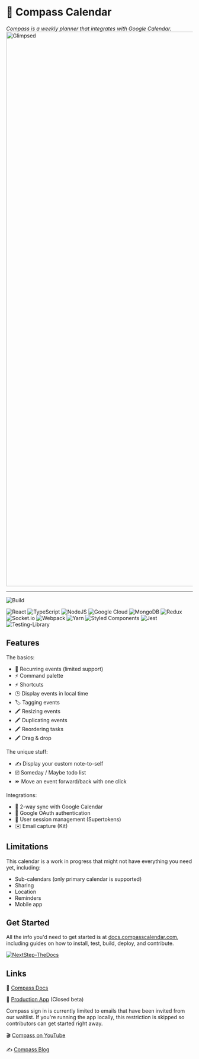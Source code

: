 # 🧭 Compass Calendar

_Compass is a weekly planner that integrates with Google Calendar._
<img width="1494" alt="Glimpsed" src="https://github.com/user-attachments/assets/c0a22b46-f0eb-4b0c-8a7b-942f142947a5" />

---

![Build](https://github.com/SwitchbackTech/compass/actions/workflows/test.yml/badge.svg)

![React](https://img.shields.io/badge/react-%2320232a.svg?style=for-the-badge&logo=react&logoColor=%2361DAFB) ![TypeScript](https://img.shields.io/badge/typescript-%23007ACC.svg?style=for-the-badge&logo=typescript&logoColor=white) ![NodeJS](https://img.shields.io/badge/node.js-6DA55F?style=for-the-badge&logo=node.js&logoColor=white) ![Google Cloud](https://img.shields.io/badge/GoogleCloud-%234285F4.svg?style=for-the-badge&logo=google-cloud&logoColor=white) ![MongoDB](https://img.shields.io/badge/MongoDB-%234ea94b.svg?style=for-the-badge&logo=mongodb&logoColor=white) ![Redux](<https://img.shields.io/badge/redux-%23593d88.svg?style=for-the-badge&logo=redux&logoColor=white![Express.js](https://img.shields.io/badge/express.js-%23404d59.svg?style=for-the-badge&logo=express&logoColor=%2361DAFB)>) ![Socket.io](https://img.shields.io/badge/Socket.io-black?style=for-the-badge&logo=socket.io&badgeColor=010101)
![Webpack](https://img.shields.io/badge/webpack-%238DD6F9.svg?style=for-the-badge&logo=webpack&logoColor=black) ![Yarn](https://img.shields.io/badge/yarn-%232C8EBB.svg?style=for-the-badge&logo=yarn&logoColor=white) ![Styled Components](https://img.shields.io/badge/styled--components-DB7093?style=for-the-badge&logo=styled-components&logoColor=white)
![Jest](https://img.shields.io/badge/-jest-%23C21325?style=for-the-badge&logo=jest&logoColor=white)
![Testing-Library](https://img.shields.io/badge/-TestingLibrary-%23E33332?style=for-the-badge&logo=testing-library&logoColor=white)

## Features

The basics:

- 🔄 Recurring events (limited support)
- ⚡ Command palette
- ⚡ Shortcuts
- 🕒 Display events in local time
- 🏷️ Tagging events
- 🖍️ Resizing events
- 🖍️ Duplicating events
- 🖍️ Reordering tasks
- 🖍️ Drag & drop

The unique stuff:

- ✍️ Display your custom note-to-self
- ☑️ Someday / Maybe todo list
- ⏩ Move an event forward/back with one click

Integrations:

- 🔄 2-way sync with Google Calendar
- 🔐 Google OAuth authentication
- 🔐 User session management (Supertokens)
- ✉️ Email capture (Kit)

## Limitations

This calendar is a work in progress that might not have everything
you need yet, including:

- Sub-calendars (only primary calendar is supported)
- Sharing
- Location
- Reminders
- Mobile app

## Get Started

All the info you'd need to get started is at [docs.compasscalendar.com](https://docs.compasscalendar.com), including guides on how to install, test, build, deploy, and contribute.

[![NextStep-TheDocs](https://github.com/user-attachments/assets/3a41c035-6058-4cb0-97d0-4a03388355aa)](https://docs.compasscalendar.com)

## Links

📃 [Compass Docs](https://docs.compasscalendar.com)

🔵 [Production App](https://app.compasscalendar.com) (Closed beta)

Compass sign in is currently limited to emails that have been invited from our waitlist. If you're
running the app locally, this restriction is skipped so contributors can get
started right away.

🎬 [Compass on YouTube](https://youtube.com/playlist?list=PLPQAVocXPdjmYaPM9MXzplcwgoXZ_yPiJ&si=jssXj_g9kln8Iz_w)

✍ [Compass Blog](https://www.compasscalendar.com/post/compass-is-open-source)
